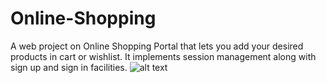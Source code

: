 # Online-Shopping
A web project on Online Shopping Portal that lets you add your desired products in cart or wishlist. It implements session management
along with sign up and sign in facilities.
![alt text](https://github.com/kapilbindal/Online-Shopping/blob/master/Bindals.gif "Logo Title Text 1")
